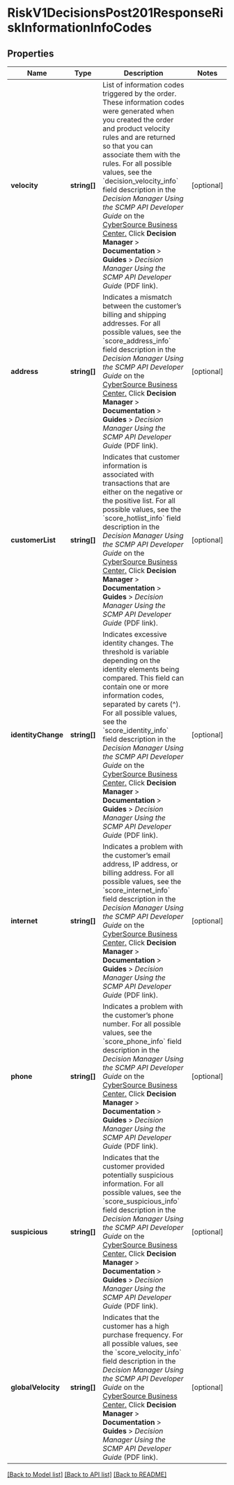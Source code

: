 # RiskV1DecisionsPost201ResponseRiskInformationInfoCodes

## Properties
Name | Type | Description | Notes
------------ | ------------- | ------------- | -------------
**velocity** | **string[]** | List of information codes triggered by the order. These information codes were generated when you created the order and product velocity rules and are returned so that you can associate them with the rules.  For all possible values, see the &#x60;decision_velocity_info&#x60; field description in the _Decision Manager Using the SCMP API Developer Guide_ on the [CyberSource Business Center.](https://ebc2.cybersource.com/ebc2/) Click **Decision Manager** &gt; **Documentation** &gt; **Guides** &gt; _Decision Manager Using the SCMP API Developer Guide_ (PDF link). | [optional] 
**address** | **string[]** | Indicates a mismatch between the customer’s billing and shipping addresses.  For all possible values, see the &#x60;score_address_info&#x60; field description in the _Decision Manager Using the SCMP API Developer Guide_ on the [CyberSource Business Center.](https://ebc2.cybersource.com/ebc2/) Click **Decision Manager** &gt; **Documentation** &gt; **Guides** &gt; _Decision Manager Using the SCMP API Developer Guide_ (PDF link). | [optional] 
**customerList** | **string[]** | Indicates that customer information is associated with transactions that are either on the negative or the positive list.  For all possible values, see the &#x60;score_hotlist_info&#x60; field description in the _Decision Manager Using the SCMP API Developer Guide_ on the [CyberSource Business Center.](https://ebc2.cybersource.com/ebc2/) Click **Decision Manager** &gt; **Documentation** &gt; **Guides** &gt; _Decision Manager Using the SCMP API Developer Guide_ (PDF link). | [optional] 
**identityChange** | **string[]** | Indicates excessive identity changes. The threshold is variable depending on the identity elements being compared. This field can contain one or more information codes, separated by carets (^).  For all possible values, see the &#x60;score_identity_info&#x60; field description in the _Decision Manager Using the SCMP API Developer Guide_ on the [CyberSource Business Center.](https://ebc2.cybersource.com/ebc2/) Click **Decision Manager** &gt; **Documentation** &gt; **Guides** &gt; _Decision Manager Using the SCMP API Developer Guide_ (PDF link). | [optional] 
**internet** | **string[]** | Indicates a problem with the customer’s email address, IP address, or billing address.  For all possible values, see the &#x60;score_internet_info&#x60; field description in the _Decision Manager Using the SCMP API Developer Guide_ on the [CyberSource Business Center.](https://ebc2.cybersource.com/ebc2/) Click **Decision Manager** &gt; **Documentation** &gt; **Guides** &gt; _Decision Manager Using the SCMP API Developer Guide_ (PDF link). | [optional] 
**phone** | **string[]** | Indicates a problem with the customer’s phone number.  For all possible values, see the &#x60;score_phone_info&#x60; field description in the _Decision Manager Using the SCMP API Developer Guide_ on the [CyberSource Business Center.](https://ebc2.cybersource.com/ebc2/) Click **Decision Manager** &gt; **Documentation** &gt; **Guides** &gt; _Decision Manager Using the SCMP API Developer Guide_ (PDF link). | [optional] 
**suspicious** | **string[]** | Indicates that the customer provided potentially suspicious information.  For all possible values, see the &#x60;score_suspicious_info&#x60; field description in the _Decision Manager Using the SCMP API Developer Guide_ on the [CyberSource Business Center.](https://ebc2.cybersource.com/ebc2/) Click **Decision Manager** &gt; **Documentation** &gt; **Guides** &gt; _Decision Manager Using the SCMP API Developer Guide_ (PDF link). | [optional] 
**globalVelocity** | **string[]** | Indicates that the customer has a high purchase frequency.  For all possible values, see the &#x60;score_velocity_info&#x60; field description in the _Decision Manager Using the SCMP API Developer Guide_ on the [CyberSource Business Center.](https://ebc2.cybersource.com/ebc2/) Click **Decision Manager** &gt; **Documentation** &gt; **Guides** &gt; _Decision Manager Using the SCMP API Developer Guide_ (PDF link). | [optional] 

[[Back to Model list]](../README.md#documentation-for-models) [[Back to API list]](../README.md#documentation-for-api-endpoints) [[Back to README]](../README.md)


